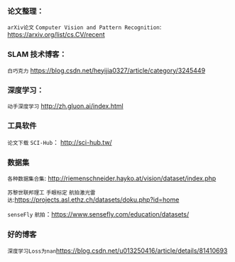 ### 论文整理：
`arXiv论文` `Computer Vision and Pattern Recognition`: https://arxiv.org/list/cs.CV/recent

### SLAM 技术博客：
`白巧克力` <https://blog.csdn.net/heyijia0327/article/category/3245449>

### 深度学习：
`动手深度学习` <http://zh.gluon.ai/index.html>

### 工具软件
`论文下载`  `SCI-Hub`： http://sci-hub.tw/

### 数据集
`各种数据集合集`:  http://riemenschneider.hayko.at/vision/dataset/index.php

`苏黎世联邦理工` `手眼标定`  `航拍激光雷达`:https://projects.asl.ethz.ch/datasets/doku.php?id=home

`senseFly` `航拍`：https://www.sensefly.com/education/datasets/

### 好的博客

`深度学习Loss为nan`<https://blog.csdn.net/u013250416/article/details/81410693>